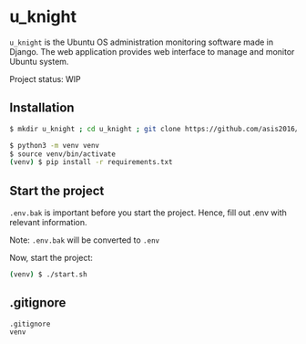 # u_knight
`u_knight` is the Ubuntu OS administration monitoring software made in Django. The web application provides web interface to manage and monitor Ubuntu system.

Project status: WIP

## Installation

```bash
$ mkdir u_knight ; cd u_knight ; git clone https://github.com/asis2016/u_knight.git .
```

```bash
$ python3 -m venv venv
$ source venv/bin/activate
(venv) $ pip install -r requirements.txt
```

## Start the project

`.env.bak` is important before you start the project. Hence, fill out .env with relevant information.

Note: `.env.bak` will be converted to `.env`

Now, start the project:
```bash
(venv) $ ./start.sh
```

## .gitignore

```
.gitignore
venv
```




